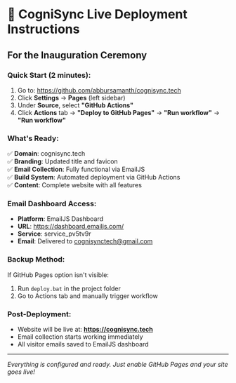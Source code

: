 # 🎉 CogniSync Live Deployment Instructions

## For the Inauguration Ceremony

### Quick Start (2 minutes):
1. Go to: https://github.com/abbursamanth/cognisync.tech
2. Click **Settings** → **Pages** (left sidebar)
3. Under **Source**, select **"GitHub Actions"**
4. Click **Actions** tab → **"Deploy to GitHub Pages"** → **"Run workflow"** → **"Run workflow"**

### What's Ready:
✅ **Domain**: cognisync.tech  
✅ **Branding**: Updated title and favicon  
✅ **Email Collection**: Fully functional via EmailJS  
✅ **Build System**: Automated deployment via GitHub Actions  
✅ **Content**: Complete website with all features  

### Email Dashboard Access:
- **Platform**: EmailJS Dashboard
- **URL**: https://dashboard.emailjs.com/
- **Service**: service_pv5tv9r
- **Email**: Delivered to cognisynctech@gmail.com

### Backup Method:
If GitHub Pages option isn't visible:
1. Run `deploy.bat` in the project folder
2. Go to Actions tab and manually trigger workflow

### Post-Deployment:
- Website will be live at: **https://cognisync.tech**
- Email collection starts working immediately
- All visitor emails saved to EmailJS dashboard

---
*Everything is configured and ready. Just enable GitHub Pages and your site goes live!*
